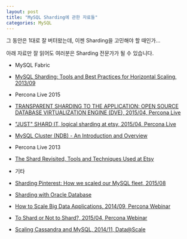```yaml
---
layout: post
title: "MySQL Sharding에 관한 자료들"
categories: MySQL
---
```


그 동안은 1대로 잘 버텨왔는데, 이젠 Sharding을 고민해야 할 때인가...

아래 자료만 잘 읽어도 여러분은 Sharding 전문가가 될 수 있습니다.

* MySQL Fabric
 * [MySQL Sharding: Tools and Best Practices for Horizontal Scaling, 2013/09](http://www.slideshare.net/mkindahl/mysql-sharding-tools-and-best-practices-for-horizontal-scaling)

* Percona Live 2015
 * [TRANSPARENT SHARDING TO THE APPLICATION: OPEN SOURCE DATABASE VIRTUALIZATION ENGINE (DVE), 2015/04, Percona Live](https://www.percona.com/live/mysql-conference-2015/sites/default/files/slides/DVE_PLMCE.pdf)
 * ["JUST" SHARD IT, logical sharding at etsy, 2015/04, Percona Live](https://www.percona.com/live/mysql-conference-2015/sites/default/files/slides/percona_final.pdf)
 * [MySQL Cluster (NDB) - An Introduction and Overview](https://www.percona.com/live/mysql-conference-2015/sites/default/files/slides/PLMCE15_MatthewBoehm_MySQLCluster.pdf)

* Percona Live 2013
 * [The Shard Revisited, Tools and Techniques Used at Etsy](https://www.percona.com/live/london-2013/sites/default/files/slides/percona-tools_0.pdf)

* 기타
 * [Sharding Pinterest: How we scaled our MySQL fleet, 2015/08](https://engineering.pinterest.com/blog/sharding-pinterest-how-we-scaled-our-mysql-fleet)
 * [Sharding with Oracle Database](http://www.oracle.com/au/products/database/300461-132370.pdf)
 * [How to Scale Big Data Applications, 2014/09, Percona Webinar](https://www.youtube.com/watch?v=oer2Lxsv7JA)
 * [To Shard or Not to Shard?, 2015/04, Percona Webinar](https://www.youtube.com/watch?v=kg11mYIAiZg)
 * [Scaling Cassandra and MySQL, 2014/11, Data@Scale](https://www.youtube.com/watch?v=AMGDBi0FDYU)
